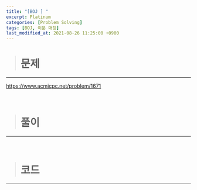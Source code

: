 ```yaml
---
title: "[BOJ ] "
excerpt: Platinum 
categories: [Problem Solving]
tags: [BOJ, 이분 매칭]
last_modified_at: 2021-08-26 11:25:00 +0900
---
```


> # 문제
---

[<u>https://www.acmicpc.net/problem/1671</u>](https://www.acmicpc.net/problem/1671)

<br>

> # 풀이
---



<br>

> # 코드
---